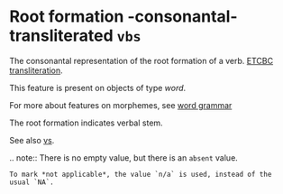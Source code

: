 # Root formation -consonantal-transliterated `vbs`


The consonantal representation of the root formation of a verb.
[ETCBC transliteration](https://shebanq.ancient-data.org/shebanq/static/docs/ETCBC4-transcription.pdf).

This feature is present on objects of type *word*.

For more about features on morphemes, see [word grammar](wordgrammar)

The root formation indicates verbal stem.

See also [vs](vs).

.. note::
    There is no empty value, but there is an `absent` value.

    To mark *not applicable*, the value `n/a` is used, instead of the usual `NA`.

